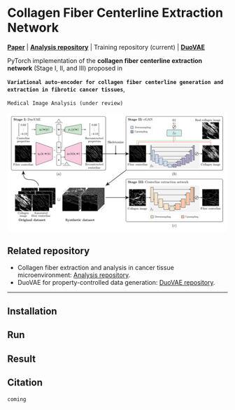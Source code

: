 # Collagen Fiber Centerline Extraction Network

[**Paper**]() | [**Analysis repository**](https://github.com/uw-loci/collagen-fiber-metrics) | Training repository (current) | [**DuoVAE**](https://github.com/hjoonpark/DuoVAE)

PyTorch implementation of the **collagen fiber centerline extraction network** (Stage I, II, and III) proposed in

**`Variational auto-encoder for collagen fiber centerline generation and extraction in fibrotic cancer tissues`**,

`Medical Image Analysis (under review)`

![figure](/etc/figures/pipeline.png)

## Related repository
-  Collagen fiber extraction and analysis in cancer tissue microenvironment: [Analysis repository](https://github.com/uw-loci/collagen-fiber-metrics).
- DuoVAE for property-controlled data generation: [DuoVAE repository](https://github.com/hjoonpark/DuoVAE).


---

## Installation

## Run

## Result

## Citation

    coming